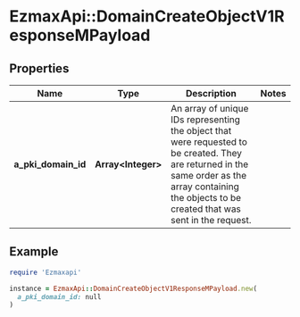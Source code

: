 # EzmaxApi::DomainCreateObjectV1ResponseMPayload

## Properties

| Name | Type | Description | Notes |
| ---- | ---- | ----------- | ----- |
| **a_pki_domain_id** | **Array&lt;Integer&gt;** | An array of unique IDs representing the object that were requested to be created.  They are returned in the same order as the array containing the objects to be created that was sent in the request. |  |

## Example

```ruby
require 'Ezmaxapi'

instance = EzmaxApi::DomainCreateObjectV1ResponseMPayload.new(
  a_pki_domain_id: null
)
```

